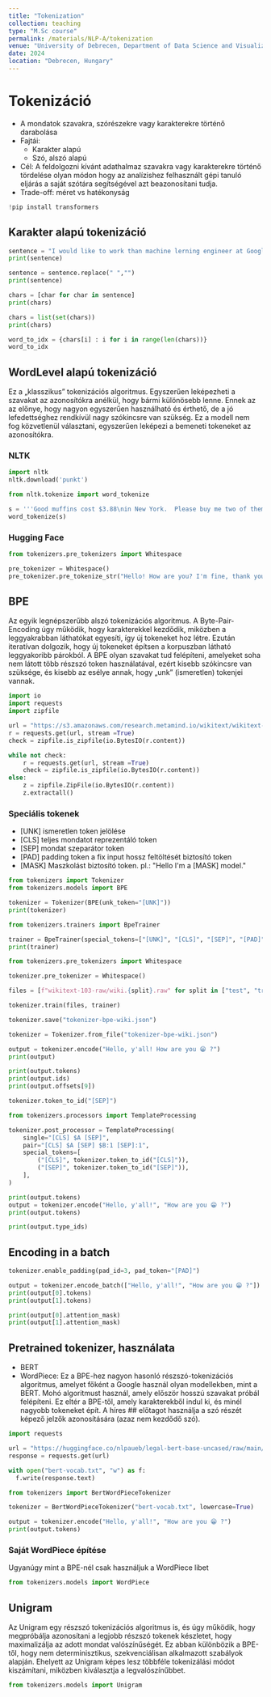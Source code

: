```yaml
---
title: "Tokenization"
collection: teaching
type: "M.Sc course"
permalink: /materials/NLP-A/tokenization
venue: "University of Debrecen, Department of Data Science and Visualization"
date: 2024
location: "Debrecen, Hungary"
---
```


# Tokenizáció

- A mondatok szavakra, szórészekre vagy karakterekre történő darabolása
- Fajtái:
    - Karakter alapú
    - Szó, alszó alapú
- Cél: A feldolgozni kívánt adathalmaz szavakra vagy karakterekre történő tördelése olyan módon hogy az analízishez felhasznált gépi tanuló eljárás a saját szótára segítségével azt beazonosítani tudja.
- Trade-off: méret vs hatékonyság

```python
!pip install transformers
```

## Karakter alapú tokenizáció

```python
sentence = "I would like to work than machine lerning engineer at Google!".lower()
print(sentence)
```

```python
sentence = sentence.replace(" ","")
print(sentence)
```

```python
chars = [char for char in sentence]
print(chars)
```

```python
chars = list(set(chars))
print(chars)
```

```python
word_to_idx = {chars[i] : i for i in range(len(chars))}
word_to_idx
```

## WordLevel alapú tokenizáció

Ez a „klasszikus” tokenizációs algoritmus. Egyszerűen leképezheti a szavakat az azonosítókra anélkül, hogy bármi különösebb lenne. Ennek az az előnye, hogy nagyon egyszerűen használható és érthető, de a jó lefedettséghez rendkívül nagy szókincsre van szükség. Ez a modell nem fog közvetlenül választani, egyszerűen leképezi a bemeneti tokeneket az azonosítókra.

### NLTK

```python
import nltk
nltk.download('punkt')
```

```python
from nltk.tokenize import word_tokenize

s = '''Good muffins cost $3.88\nin New York.  Please buy me two of them.\n\nThanks.'''
word_tokenize(s)
```

### Hugging Face

```python
from tokenizers.pre_tokenizers import Whitespace

pre_tokenizer = Whitespace()
pre_tokenizer.pre_tokenize_str("Hello! How are you? I'm fine, thank you.")
```

## BPE

Az egyik legnépszerűbb alszó tokenizációs algoritmus. A Byte-Pair-Encoding úgy működik, hogy karakterekkel kezdődik, miközben a leggyakrabban láthatókat egyesíti, így új tokeneket hoz létre. Ezután iteratívan dolgozik, hogy új tokeneket építsen a korpuszban látható leggyakoribb párokból. A BPE olyan szavakat tud felépíteni, amelyeket soha nem látott több részszó token használatával, ezért kisebb szókincsre van szüksége, és kisebb az esélye annak, hogy „unk” (ismeretlen) tokenjei vannak.

```python
import io
import requests
import zipfile

url = "https://s3.amazonaws.com/research.metamind.io/wikitext/wikitext-103-raw-v1.zip"
r = requests.get(url, stream =True)
check = zipfile.is_zipfile(io.BytesIO(r.content))

while not check:
    r = requests.get(url, stream =True)
    check = zipfile.is_zipfile(io.BytesIO(r.content))
else:
    z = zipfile.ZipFile(io.BytesIO(r.content))
    z.extractall()
```

### Speciális tokenek
- [UNK] ismeretlen token jelölése
- [CLS] teljes mondatot reprezentáló token
- [SEP] mondat szeparátor token
- [PAD] padding token a fix input hossz feltöltését biztosító token
- [MASK] Maszkolást biztosító token. pl.: "Hello I'm a [MASK] model."

```python
from tokenizers import Tokenizer
from tokenizers.models import BPE

tokenizer = Tokenizer(BPE(unk_token="[UNK]"))
print(tokenizer)
```

```python
from tokenizers.trainers import BpeTrainer

trainer = BpeTrainer(special_tokens=["[UNK]", "[CLS]", "[SEP]", "[PAD]", "[MASK]"])
print(trainer) 
```

```python
from tokenizers.pre_tokenizers import Whitespace

tokenizer.pre_tokenizer = Whitespace()
```

```python
files = [f"wikitext-103-raw/wiki.{split}.raw" for split in ["test", "train", "valid"]]

tokenizer.train(files, trainer)
```

```python
tokenizer.save("tokenizer-bpe-wiki.json") 
```

```python
tokenizer = Tokenizer.from_file("tokenizer-bpe-wiki.json")
```

```python
output = tokenizer.encode("Hello, y'all! How are you 😁 ?")
print(output)
```

```python
print(output.tokens)
print(output.ids)
print(output.offsets[9])
```

```python
tokenizer.token_to_id("[SEP]")
```

```python
from tokenizers.processors import TemplateProcessing

tokenizer.post_processor = TemplateProcessing(
    single="[CLS] $A [SEP]",
    pair="[CLS] $A [SEP] $B:1 [SEP]:1",
    special_tokens=[
        ("[CLS]", tokenizer.token_to_id("[CLS]")),
        ("[SEP]", tokenizer.token_to_id("[SEP]")),
    ],
)
```

```python
print(output.tokens)
output = tokenizer.encode("Hello, y'all!", "How are you 😁 ?")
print(output.tokens)
```

```python
print(output.type_ids)
```

## Encoding in a batch

```python
tokenizer.enable_padding(pad_id=3, pad_token="[PAD]")
```

```python
output = tokenizer.encode_batch(["Hello, y'all!", "How are you 😁 ?"])
print(output[0].tokens)
print(output[1].tokens)
```

```python
print(output[0].attention_mask)
print(output[1].attention_mask)
```

## Pretrained tokenizer, használata

- BERT
- WordPiece: Ez a BPE-hez nagyon hasonló részszó-tokenizációs algoritmus, amelyet főként a Google használ olyan modellekben, mint a BERT. Mohó algoritmust használ, amely először hosszú szavakat próbál felépíteni. Ez eltér a BPE-től, amely karakterekből indul ki, és minél nagyobb tokeneket épít. A híres ## előtagot használja a szó részét képező jelzők azonosítására (azaz nem kezdődő szó).

```python
import requests

url = "https://huggingface.co/nlpaueb/legal-bert-base-uncased/raw/main/vocab.txt"
response = requests.get(url)

with open("bert-vocab.txt", "w") as f:
  f.write(response.text)
```

```python
from tokenizers import BertWordPieceTokenizer

tokenizer = BertWordPieceTokenizer("bert-vocab.txt", lowercase=True)
```

```python
output = tokenizer.encode("Hello, y'all!", "How are you 😁 ?")
print(output.tokens)
```

### Saját WordPiece építése
Ugyanúgy mint a BPE-nél csak használjuk a WordPiece libet

```python
from tokenizers.models import WordPiece
```

## Unigram
Az Unigram egy részszó tokenizációs algoritmus is, és úgy működik, hogy megpróbálja azonosítani a legjobb részszó tokenek készletet, hogy maximalizálja az adott mondat valószínűségét. Ez abban különbözik a BPE-től, hogy nem determinisztikus, szekvenciálisan alkalmazott szabályok alapján. Ehelyett az Unigram képes lesz többféle tokenizálási módot kiszámítani, miközben kiválasztja a legvalószínűbbet.

```python
from tokenizers.models import Unigram
```